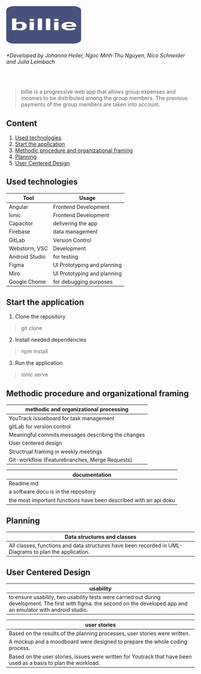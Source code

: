 <!-- PROJECT SHIELDS -->
<!--
*** We are using markdown "reference style" links for readability.
*** Reference links are enclosed in brackets [ ] instead of parentheses ( ).
*** See the bottom of this document for the declaration of the reference variables
*** for contributors-url, forks-url, etc. This is an optional, concise syntax you may use.
*** https://www.markdownguide.org/basic-syntax/#reference-style-links
-->
<img src="src/assets/billie.svg" width="200" height="100">

<br>

###### *Developed by Johanna Heiler, Ngoc Minh Thu Nguyen, Nico Schneider and Julia Leimbach
<br>

>billie is a progressive web app that allows 
>group expenses and incomes to be distributed among the group members. 
>The previous payments of the group members are taken into account.  


## Content
1. [Used technologies](#Used-technologies)
2. [Start the application](#start-the-application)
3. [Methodic procedure and organizational framing](#methodic-procedure-and-organizational-framing)
4. [Planning](#planning)
5. [User Centered Design](#user-centered-design)

## Used technologies
Tool | Usage
---------------------|----------
Angular | Frontend Development
Ionic | Frontend Development
Capacitor | delivering the app
Firebase | data management
GitLab | Version Control
Webstorm, VSC | Development
Android Studio | for testing
Figma | UI Prototyping and planning
Miro | UI Prototyping and planning
Google Chome | for debugging purposes
                                                              

## Start the application
1. Clone the repository
> git clone
2. Install needed dependencies
> npm install   
3. Run the application
> ionic serve

## Methodic procedure and organizational framing
| **methodic and organizational processing**             | 
|--------------------------------------------------------| 
| YouTrack issueboard for task management                | 
| gitLab for version control                             |  
| Meaningful commits messages describing the changes     |               
| User centered design                                   | 
| Structrual framing in weekly meetings                  | 
| Git-workflow (Featurebranches, Merge Requests)         | 


| **documentation**                                                                        | 
|----------------------------------------------------------------------------------------------------------------| 
| Readme.md                                                                                                      |  
| a software docu is in the repository                                                                           | 
| the most important functions have been described with an api doku                                              |

## Planning
| **Data structures and classes**                                                                                            | 
|----------------------------------------------------------------------------------------------------------------| 
| All classes, functions and data structures have been recorded in UML-Diagrams to plan the application.         |

## User Centered Design
| **usability**                                                                                                  | 
|----------------------------------------------------------------------------------------------------------------| 
| to ensure usability, two usability tests were carried out during development. The first with figma. the second on the developed app and an emulator with android studio.                                                               |

| **user stories**                                                                                               | 
|----------------------------------------------------------------------------------------------------------------| 
| Based on the results of the planning processes, user stories were written.                                     | 
| A mockup and a moodboard were designed to prepare the whole coding process.                                    | 
| Based on the user stories, issues were written for Youtrack that have been used as a basis to plan the workload.|
